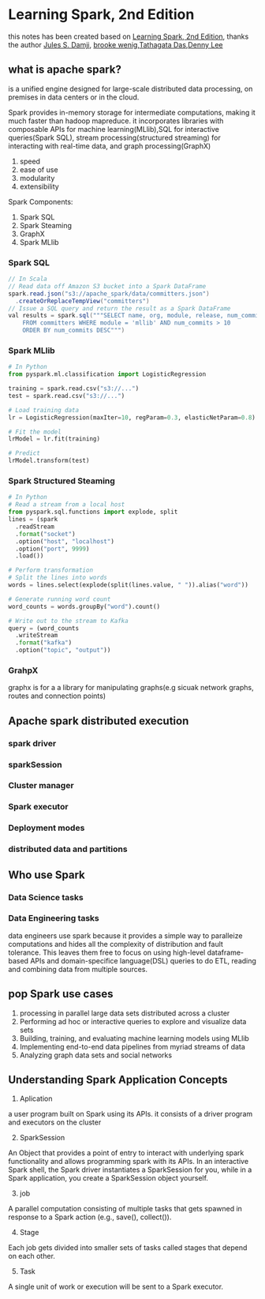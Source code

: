 # Learning Spark, 2nd Edition
this notes has been created based on [Learning Spark, 2nd Edition](https://learning.oreilly.com/library/view/learning-spark-2nd/9781492050032/), thanks the author [Jules S. Damji](https://www.linkedin.com/in/dmatrix/), [brooke wenig](https://brookewenig.com/),[Tathagata Das](https://www.linkedin.com/in/tathadas/),[Denny Lee](https://www.linkedin.com/in/dennyglee/)


## what is apache spark?

is a unified engine designed for large-scale distributed data processing, on premises in data centers or in the cloud.

Spark provides in-memory storage for intermediate computations, making it much faster than hadoop mapreduce. it incorporates libraries with composable APIs for machine learning(MLlib),SQL for interactive queries(Spark SQL), stream processing(structured streaming) for interacting with real-time data, and graph processing(GraphX)

1. speed
2. ease of use
3. modularity
4. extensibility

Spark Components:
1. Spark SQL
2. Spark Steaming
3. GraphX
4. Spark MLlib

### Spark SQL

```Java
// In Scala
// Read data off Amazon S3 bucket into a Spark DataFrame
spark.read.json("s3://apache_spark/data/committers.json")
  .createOrReplaceTempView("committers")
// Issue a SQL query and return the result as a Spark DataFrame
val results = spark.sql("""SELECT name, org, module, release, num_commits
    FROM committers WHERE module = 'mllib' AND num_commits > 10
    ORDER BY num_commits DESC""")
```

### Spark MLlib

```python
# In Python
from pyspark.ml.classification import LogisticRegression

training = spark.read.csv("s3://...")
test = spark.read.csv("s3://...")

# Load training data
lr = LogisticRegression(maxIter=10, regParam=0.3, elasticNetParam=0.8)

# Fit the model
lrModel = lr.fit(training)

# Predict
lrModel.transform(test)

```

### Spark Structured Steaming

```python
# In Python
# Read a stream from a local host
from pyspark.sql.functions import explode, split
lines = (spark 
  .readStream
  .format("socket")
  .option("host", "localhost")
  .option("port", 9999)
  .load())

# Perform transformation
# Split the lines into words
words = lines.select(explode(split(lines.value, " ")).alias("word"))

# Generate running word count
word_counts = words.groupBy("word").count()

# Write out to the stream to Kafka
query = (word_counts
  .writeStream 
  .format("kafka") 
  .option("topic", "output"))


```

### GrahpX

graphx is for a a library for manipulating graphs(e.g sicuak network graphs, routes and connection points)


## Apache spark distributed execution

### spark driver

### sparkSession

### Cluster manager

### Spark executor

### Deployment modes

### distributed data and partitions


## Who use Spark

### Data Science tasks


### Data Engineering tasks

data engineers use spark because it provides a simple way to paralleize computations and hides all the complexity of distribution and fault tolerance. This leaves them free to focus on using high-level dataframe-based APIs and domain-specifice language(DSL) queries to do ETL, reading and combining data from multiple sources.

## pop Spark use cases
1. processing in parallel large data sets distributed across a cluster
2. Performing ad hoc or interactive queries to explore and visualize data sets
3. Building, training, and evaluating machine learning models using MLlib
4. Implementing end-to-end data pipelines from myriad streams of data
5. Analyzing graph data sets and social networks


## Understanding Spark Application Concepts

1. Aplication

a user program built on Spark using its APIs. it consists of a driver program and executors on the cluster

2. SparkSession

An Object that provides a point of entry to interact with underlying spark functionality and allows programming spark with its APIs. In an interactive Spark shell, the Spark driver instantiates a SparkSession for you, while in a Spark application, you create a SparkSession object yourself.

3. job

A parallel computation consisting of multiple tasks that gets spawned in response to a Spark action (e.g., save(), collect()).

4. Stage

Each job gets divided into smaller sets of tasks called stages that depend on each other.

5. Task

A single unit of work or execution will be sent to a Spark executor.





